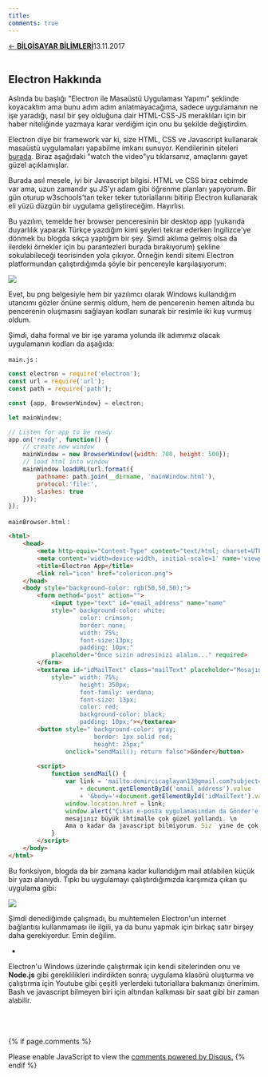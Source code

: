```yaml
---
title:
comments: true
---
```

<a href="../CSmain.html">&#8592; **BİLGİSAYAR BİLİMLERİ**</a><p2>13.11.2017</p2><br><br>
<html><head>
	<link rel="stylesheet" type="text/css" href="../markdownStyle.css">
	<link rel="icon" href="../coloricon.png">
	<link rel="stylesheet" href="../tomorrow-night.css">
	<script src="../highlight.pack.js"></script><script>hljs.initHighlightingOnLoad();</script>
</head></html>

## Electron Hakkında

Aslında bu başlığı "Electron ile Masaüstü Uygulaması Yapımı" şeklinde koyacaktım ama bunu adım adım anlatmayacağıma, sadece uygulamanın ne işe yaradığı, nasıl bir şey olduğuna dair HTML-CSS-JS meraklıları için bir haber niteliğinde yazmaya karar verdiğim için onu bu şekilde değiştirdim.

Electron diye bir framework var ki, size HTML, CSS ve Javascript kullanarak masaüstü uygulamaları yapabilme imkanı sunuyor. Kendilerinin siteleri [burada](https://electron.atom.io/). Biraz aşağıdaki "watch the video"yu tıklarsanız, amaçlarını gayet güzel açıklamışlar. 

Burada asıl mesele, iyi bir Javascript bilgisi. HTML ve CSS biraz cebimde var ama, uzun zamandır şu JS'yı adam gibi öğrenme planları yapıyorum. Bir gün oturup w3schools'tan teker teker tutoriallarını bitirip Electron kullanarak eli yüzü düzgün bir uygulama geliştireceğim. Hayırlısı.

Bu yazılım, temelde her browser penceresinin bir desktop app (yukarıda duyarlılık yaparak Türkçe yazdığım kimi şeyleri tekrar ederken İngilizce'ye dönmek bu blogda sıkça yaptığım bir şey. Şimdi aklıma gelmiş olsa da ilerdeki örnekler için bu parantezleri burada bırakıyorum) şekline sokulabileceği teorisinden yola çıkıyor. Örneğin kendi sitemi Electron platformundan çalıştırdığımda şöyle bir pencereyle karşılaşıyorum: 

![](http://i68.tinypic.com/2dshbiw.png)<br>

Evet, bu png belgesiyle hem bir yazılımcı olarak Windows kullandığım utancımı gözler önüne sermiş oldum, hem de pencerenin hemen altında bu pencerenin oluşmasını sağlayan kodları sunarak bir resimle iki kuş vurmuş oldum.

Şimdi, daha formal ve bir işe yarama yolunda ilk adımımız olacak uygulamanın kodları da aşağıda:

`main.js` :
```javascript
const electron = require('electron');
const url = require('url');
const path = require('path');

const {app, BrowserWindow} = electron;

let mainWindow;

// Listen for app to be ready
app.on('ready', function() {
	// create new window
	mainWindow = new BrowserWindow({width: 700, height: 500});
	// load html into window
	mainWindow.loadURL(url.format({
		pathname: path.join(__dirname, 'mainWindow.html'),
		protocol:'file:',
		slashes: true
	}));
});
```

`mainBrowser.html` :
```html
<html>
	<head>
		<meta http-equiv="Content-Type" content="text/html; charset=UTF-8"/>
		<meta content='width=device-width, initial-scale=1' name='viewport'/>
		<title>Electron App</title>
		<link rel="icon" href="coloricon.png">
	</head>
	<body style="background-color: rgb(50,50,50);">
		<form method="post" action="">
			<input type="text" id="email_address" name="name" 
			style=" background-color: white;
					color: crimson; 
					border: none; 
					width: 75%; 
					font-size:13px;
					padding: 10px;" 
			placeholder="Önce sizin adresinizi alalım..." required>
		</form>
		<textarea id="idMailText" class="mailText" placeholder="Mesajınız da buraya lütfen..."
			style=" width: 75%;
					height: 350px;
					font-family: verdana;
					font-size: 13px;
					color: red;
					background-color: black;
					padding: 10px;"></textarea>
		<button style=" background-color: gray; 
						border: 1px solid red; 
						height: 25px;" 
				onclick="sendMail(); return false">Gönder</button>
				
		<script>
			function sendMail() {
				var link = 'mailto:demircicaglayan13@gmail.com?subject=Message from '
					+ document.getElementById('email_address').value
					+ '&body='+document.getElementById('idMailText').value;
				window.location.href = link;
				window.alert("Çıkan e-posta uygulamasından da Gönder'e tıkladıysanız \n 
				mesajınız büyük ihtimalle çok güzel yollandı. \n 
				Ama o kadar da javascript bilmiyorum. Siz  yine de çok emin olmayın.");
			}
		</script>
	</body>
</html>
```

Bu fonksiyon, blogda da bir zamana kadar kullandığım mail atılabilen küçük bir yazı alanıydı. Tıpkı bu uygulamayı çalıştırdığımızda karşımıza çıkan şu uygulama gibi:

![](http://i63.tinypic.com/2m3qx6q.png)

Şimdi denediğimde çalışmadı, bu muhtemelen Electron'un internet bağlantısı kullanmaması ile ilgili, ya da bunu yapmak için birkaç satır birşey daha gerekiyordur. Emin değilim. 

*

Electron'u Windows üzerinde çalıştırmak için kendi sitelerinden onu ve **Node.js** gibi gereklilikleri indirdikten sonra; uygulama klasörü oluşturma ve çalıştırma için Youtube gibi çeşitli yerlerdeki tutoriallara bakmanızı önerimim. Bash ve javascript bilmeyen biri için altından kalkması bir saat gibi bir zaman alabilir.   
<br><br><br>
<script id="dsq-count-scr" src="//caglayandemirci-github-io.disqus.com/count.js" async></script>
<a href="http://foo.com/bar.html#disqus_thread"></a>
{% if page.comments %}
<div id="disqus_thread"></div>
<script>
/**
*  RECOMMENDED CONFIGURATION VARIABLES: EDIT AND UNCOMMENT THE SECTION BELOW TO INSERT DYNAMIC VALUES FROM YOUR PLATFORM OR CMS.
*  LEARN WHY DEFINING THESE VARIABLES IS IMPORTANT: https://disqus.com/admin/universalcode/#configuration-variables*/
/*
var disqus_config = function () {
this.page.url = PAGE_URL;  // Replace PAGE_URL with your page's canonical URL variable
this.page.identifier = PAGE_IDENTIFIER; // Replace PAGE_IDENTIFIER with your page's unique identifier variable
};
*/
(function() { // DON'T EDIT BELOW THIS LINE
var d = document, s = d.createElement('script');
s.src = 'https://caglayandemirci-github-io.disqus.com/embed.js';
s.setAttribute('data-timestamp', +new Date());
(d.head || d.body).appendChild(s);
})();
</script>
<noscript>Please enable JavaScript to view the <a href="https://disqus.com/?ref_noscript">comments powered by Disqus.</a></noscript>                       
{% endif %} 
<br>